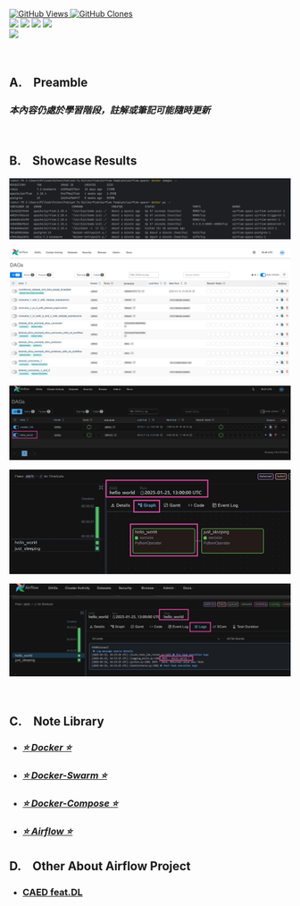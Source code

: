 <a href='https://github.com/Junwu0615/Airflow-Template'><img alt='GitHub Views' src='https://views.whatilearened.today/views/github/Junwu0615/Airflow-Template.svg'> 
<a href='https://github.com/Junwu0615/Airflow-Template'><img alt='GitHub Clones' src='https://img.shields.io/badge/dynamic/json?color=success&label=Clone&query=count_total&url=https://gist.githubusercontent.com/Junwu0615/c7cc2b44b987253f9efcf042e839837e/raw/Airflow-Template_clone.json&logo=github'> <br>
[![](https://img.shields.io/badge/Project-Apache_Airflow-blue.svg?style=plastic)](https://github.com/Junwu0615/Airflow-Template) 
[![](https://img.shields.io/badge/Project-Docker-blue.svg?style=plastic)](https://github.com/Junwu0615/Airflow-Template) 
[![](https://img.shields.io/badge/Language-Python_3.12.0-blue.svg?style=plastic)](https://www.python.org/)
[![](https://img.shields.io/badge/Operating_System-Windows_10-blue.svg?style=plastic)](https://www.microsoft.com/zh-tw/software-download/windows10) <br>
[![](https://img.shields.io/badge/Package-Apache_Airflow_2.10.4-green.svg?style=plastic)](https://pypi.org/project/apache-airflow/)

<br>

## A.　Preamble
### *本內容仍處於學習階段，註解或筆記可能隨時更新*

<br>

## B.　Showcase Results
![jpg](/sample/00.jpg)

![jpg](/sample/01.jpg)

![jpg](/sample/02.jpg)

![jpg](/sample/03.jpg)

![jpg](/sample/04.jpg)

<br>

## C.　Note Library
-  ### [*⭐ Docker ⭐*](./note_library/docker.md)
-  ### [*⭐ Docker-Swarm ⭐*](./note_library/docker-swarm.md)
-  ### [*⭐ Docker-Compose ⭐*](./note_library/docker-compose.md)
-  ### [*⭐ Airflow ⭐*](./note_library/airflow.md)

## D.　Other About Airflow Project
-  ### [CAED feat.DL](https://github.com/dl-jack-123/CAED)